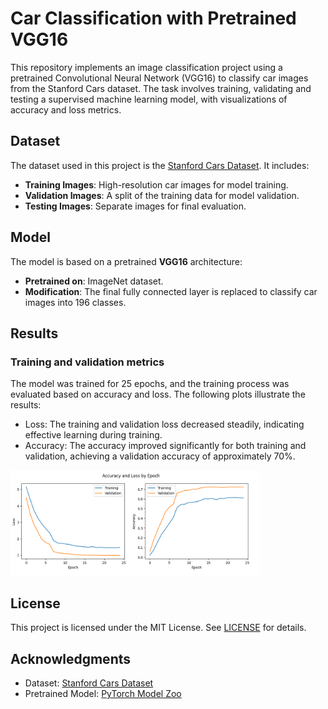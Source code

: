 # Car Classification with Pretrained VGG16

This repository implements an image classification project using a pretrained Convolutional Neural Network (VGG16) to classify car images from the Stanford Cars dataset. The task involves training, validating and testing a supervised machine learning model, with visualizations of accuracy and loss metrics.


## Dataset

The dataset used in this project is the [Stanford Cars Dataset](https://www.tensorflow.org/datasets/catalog/cars196). It includes:
- **Training Images**: High-resolution car images for model training.
- **Validation Images**: A split of the training data for model validation.
- **Testing Images**: Separate images for final evaluation.


## Model

The model is based on a pretrained **VGG16** architecture:
- **Pretrained on**: ImageNet dataset.
- **Modification**: The final fully connected layer is replaced to classify car images into 196 classes.


## Results

### Training and validation metrics

The model was trained for 25 epochs, and the training process was evaluated based on accuracy and loss. The following plots illustrate the results:


- Loss: The training and validation loss decreased steadily, indicating effective learning during training.
- Accuracy: The accuracy improved significantly for both training and validation, achieving a validation accuracy of approximately 70%.

<img src="assets/car_classification.png" alt="Car Classification" width="400">


## License

This project is licensed under the MIT License. See [LICENSE](LICENSE) for details.

## Acknowledgments

- Dataset: [Stanford Cars Dataset](http://ai.stanford.edu/~jkrause/cars/car_dataset.html)
- Pretrained Model: [PyTorch Model Zoo](https://pytorch.org/vision/stable/models.html)
```